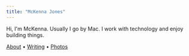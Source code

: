```yaml
---
title: "McKenna Jones"
---
```


Hi, I'm McKenna. Usually I go by Mac. I work with technology and enjoy building things.

[About](/about) • [Writing](/posts) • [Photos](/photos)